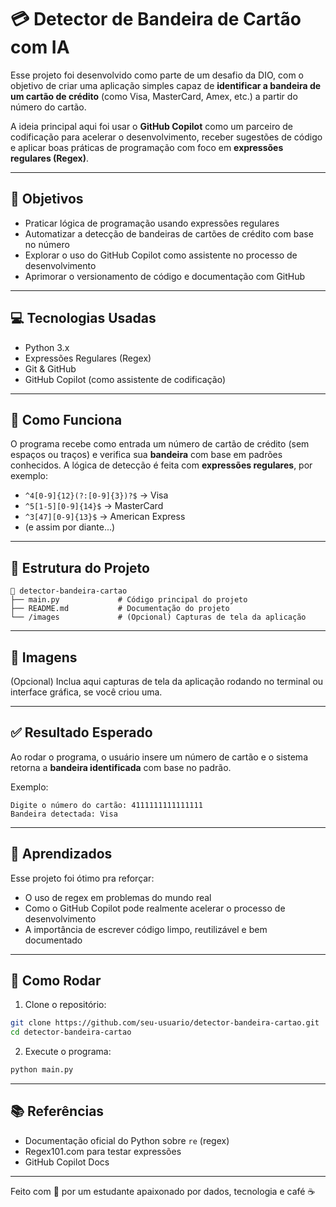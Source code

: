 # 💳 Detector de Bandeira de Cartão com IA

Esse projeto foi desenvolvido como parte de um desafio da DIO, com o objetivo de criar uma aplicação simples capaz de **identificar a bandeira de um cartão de crédito** (como Visa, MasterCard, Amex, etc.) a partir do número do cartão.

A ideia principal aqui foi usar o **GitHub Copilot** como um parceiro de codificação para acelerar o desenvolvimento, receber sugestões de código e aplicar boas práticas de programação com foco em **expressões regulares (Regex)**.

---

## 🎯 Objetivos

- Praticar lógica de programação usando expressões regulares
- Automatizar a detecção de bandeiras de cartões de crédito com base no número
- Explorar o uso do GitHub Copilot como assistente no processo de desenvolvimento
- Aprimorar o versionamento de código e documentação com GitHub

---

## 💻 Tecnologias Usadas

- Python 3.x
- Expressões Regulares (Regex)
- Git & GitHub
- GitHub Copilot (como assistente de codificação)

---

## 🚀 Como Funciona

O programa recebe como entrada um número de cartão de crédito (sem espaços ou traços) e verifica sua **bandeira** com base em padrões conhecidos. A lógica de detecção é feita com **expressões regulares**, por exemplo:

- `^4[0-9]{12}(?:[0-9]{3})?$` → Visa  
- `^5[1-5][0-9]{14}$` → MasterCard  
- `^3[47][0-9]{13}$` → American Express  
- (e assim por diante...)

---

## 📂 Estrutura do Projeto

```
📁 detector-bandeira-cartao
├── main.py             # Código principal do projeto
├── README.md           # Documentação do projeto
└── /images             # (Opcional) Capturas de tela da aplicação
```

---

## 📸 Imagens

(Opcional) Inclua aqui capturas de tela da aplicação rodando no terminal ou interface gráfica, se você criou uma.

---

## ✅ Resultado Esperado

Ao rodar o programa, o usuário insere um número de cartão e o sistema retorna a **bandeira identificada** com base no padrão.

Exemplo:

```
Digite o número do cartão: 4111111111111111  
Bandeira detectada: Visa
```

---

## 🧠 Aprendizados

Esse projeto foi ótimo pra reforçar:
- O uso de regex em problemas do mundo real
- Como o GitHub Copilot pode realmente acelerar o processo de desenvolvimento
- A importância de escrever código limpo, reutilizável e bem documentado

---

## 📌 Como Rodar

1. Clone o repositório:
```bash
git clone https://github.com/seu-usuario/detector-bandeira-cartao.git
cd detector-bandeira-cartao
```

2. Execute o programa:
```bash
python main.py
```

---

## 📚 Referências

- Documentação oficial do Python sobre `re` (regex)
- Regex101.com para testar expressões
- GitHub Copilot Docs

---

Feito com 💙 por um estudante apaixonado por dados, tecnologia e café ☕
